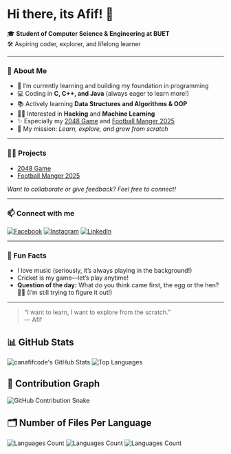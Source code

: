 # Hi there, its Afif! 👋

🎓 **Student of Computer Science & Engineering at BUET**  
🛠️ Aspiring coder, explorer, and lifelong learner

---

### 🚀 About Me

- 🌱 I’m currently learning and building my foundation in programming  
- 💻 Coding in **C, C++, and Java** (always eager to learn more!)
- 📚 Actively learning **Data Structures and Algorithms & OOP**  
- 🕵️‍♂️ Interested in **Hacking** and **Machine Learning**
- ✨ Especially my [2048 Game](https://github.com/canafifcode/2048-game) and [Football Manger 2025](https://github.com/canafifcode/Football_Manager_25)  
- 🎯 My mission: *Learn, explore, and grow from scratch*

---

### 🧑‍💻 Projects

- [2048 Game](https://github.com/canafifcode/2048-game)  
- [Football Manger 2025](https://github.com/canafifcode/Football_Manager_25)

*Want to collaborate or give feedback? Feel free to connect!*

---

### 📫 Connect with me

[![Facebook](https://img.shields.io/badge/Facebook-1877F2?style=flat&logo=facebook&logoColor=white)](https://www.facebook.com/afif.siddique.75)
[![Instagram](https://img.shields.io/badge/Instagram-E4405F?style=flat&logo=instagram&logoColor=white)](https://www.instagram.com/afif__siddique/)
[![LinkedIn](https://img.shields.io/badge/LinkedIn-0A66C2?style=flat&logo=linkedin&logoColor=white)](https://www.linkedin.com/in/afif-siddique/)

---

### 🎵 Fun Facts

- I love music (seriously, it’s always playing in the background!)
- Cricket is my game—let’s play anytime!
- **Question of the day:** What do you think came first, the egg or the hen? 🥚🐔 (I’m still trying to figure it out!)

---

> “I want to learn, I want to explore from the scratch.”  
> — Afif

## 📊 GitHub Stats
![canafifcode's GitHub Stats](https://github-readme-stats.vercel.app/api?username=canafifcode&show_icons=true&theme=radical)
![Top Languages](https://github-readme-stats.vercel.app/api/top-langs/?username=canafifcode&layout=compact&theme=radical)

## 🐍 Contribution Graph
![GitHub Contribution Snake](https://github.com/canafifcode/canafifcode/raw/output/github-contribution-grid-snake.svg)

## 🗂️ Number of Files Per Language

<!-- Replace the numbers below manually or with a badge generator/action if you need it updated automatically -->
![Languages Count](https://img.shields.io/badge/Python-10-blue)
![Languages Count](https://img.shields.io/badge/JavaScript-7-yellow)
![Languages Count](https://img.shields.io/badge/Markdown-5-lightgrey)

<!--
**canafifcode/canafifcode** is a ✨ special ✨ repository because its README.md (this file) appears on your GitHub profile.
-->
